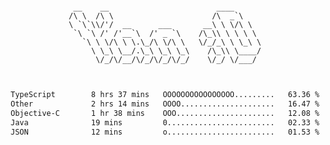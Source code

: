 <div align="center">
<pre><code>
 __    __                        ____      
/\ \  /\ \                      /\  _`\    
\ `\`\\/'/  __      ___       __\ \ \/\ \  
 `\ `\ /' /'__`\  /' _ `\    /\_\\ \ \ \ \ 
   `\ \ \/\ \ \.\_/\ \/\ \   \/_/_\ \ \_\ \
     \ \_\ \__/.\_\ \_\ \_\    /\_\\ \____/
      \/_/\/__/\/_/\/_/\/_/    \/_/ \/___/ 
                                           

</code></pre>

<!--START_SECTION:waka-->

```txt
TypeScript        8 hrs 37 mins   OOOOOOOOOOOOOOOO.........   63.36 %
Other             2 hrs 14 mins   OOOO.....................   16.47 %
Objective-C       1 hr 38 mins    OOO......................   12.08 %
Java              19 mins         0........................   02.33 %
JSON              12 mins         o........................   01.53 %
```

<!--END_SECTION:waka-->
